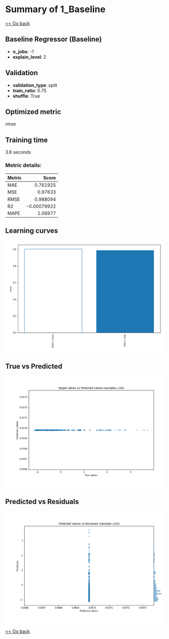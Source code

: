 # Summary of 1_Baseline

[<< Go back](../README.md)


## Baseline Regressor (Baseline)
- **n_jobs**: -1
- **explain_level**: 2

## Validation
 - **validation_type**: split
 - **train_ratio**: 0.75
 - **shuffle**: True

## Optimized metric
rmse

## Training time

3.6 seconds

### Metric details:
| Metric   |       Score |
|:---------|------------:|
| MAE      |  0.761925   |
| MSE      |  0.97633    |
| RMSE     |  0.988094   |
| R2       | -0.00079922 |
| MAPE     |  1.06977    |



## Learning curves
![Learning curves](learning_curves.png)
## True vs Predicted

![True vs Predicted](true_vs_predicted.png)


## Predicted vs Residuals

![Predicted vs Residuals](predicted_vs_residuals.png)



[<< Go back](../README.md)
